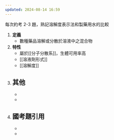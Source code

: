 ```yaml
---
updated: 2024-08-14 16:59
---
```

每次約考 2-3 題，熟記溶解度表示法和製藥用水的比較
1. **定義**
	- 數種藥品溶解或分散於溶液中之混合物
2. **特性**
	- 屬於[[分子分散系]]，生體可用率高
	- [[溶液劑形式]]
	- [[溶解度]]
3. **其他**
	- 
	- 
	- 
4. **國考題引用**
	- 
	- 
	- 